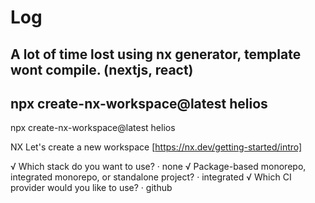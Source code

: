 # Log

## A lot of time lost using nx generator, template wont compile. (nextjs, react)

## npx create-nx-workspace@latest helios

npx create-nx-workspace@latest helios

NX Let's create a new workspace [https://nx.dev/getting-started/intro]

√ Which stack do you want to use? · none
√ Package-based monorepo, integrated monorepo, or standalone project? · integrated
√ Which CI provider would you like to use? · github

